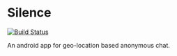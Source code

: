 # Silence

[![Build Status](https://travis-ci.org/Code0987/Silence.svg?branch=master)](https://travis-ci.org/Code0987/Silence)

An android app for geo-location based anonymous chat.
